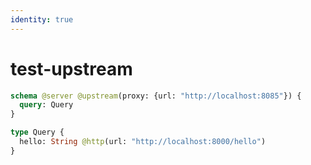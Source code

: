 ```yaml
---
identity: true
---
```


# test-upstream

```graphql @schema
schema @server @upstream(proxy: {url: "http://localhost:8085"}) {
  query: Query
}

type Query {
  hello: String @http(url: "http://localhost:8000/hello")
}
```
